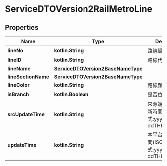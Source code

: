 
# ServiceDTOVersion2RailMetroLine

## Properties
Name | Type | Description | Notes
------------ | ------------- | ------------- | -------------
**lineNo** | **kotlin.String** | 路線編號 | 
**lineID** | **kotlin.String** | 路線代碼 | 
**lineName** | [**ServiceDTOVersion2BaseNameType**](ServiceDTOVersion2BaseNameType.md) |  | 
**lineSectionName** | [**ServiceDTOVersion2BaseNameType**](ServiceDTOVersion2BaseNameType.md) |  | 
**lineColor** | **kotlin.String** | 路線顏色 | 
**isBranch** | **kotlin.Boolean** | 是否位於支線 | 
**srcUpdateTime** | **kotlin.String** | 來源端平台資料更新時間(ISO8601格式:yyyy-MM-ddTHH:mm:sszzz) | 
**updateTime** | **kotlin.String** | 本平台資料更新時間(ISO8601格式:yyyy-MM-ddTHH:mm:sszzz) | 



